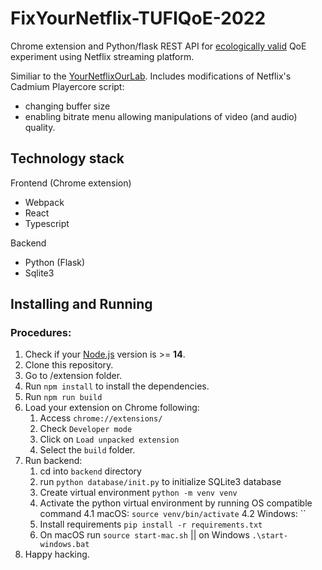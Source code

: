 # FixYourNetflix-TUFIQoE-2022

Chrome extension and Python/flask REST API for [ecologically valid](https://en.wikipedia.org/wiki/Ecological_validity) QoE experiment using Netflix streaming platform. 

Similiar to the [YourNetflixOurLab](https://github.com/navuyi/YourNetflixOurLab-TUFIQoE-2022.git). Includes modifications of Netflix's Cadmium Playercore script:
- changing buffer size
- enabling bitrate menu allowing manipulations of video (and audio) quality.

## Technology stack
Frontend (Chrome extension)
- Webpack
- React
- Typescript


Backend
- Python (Flask)
- Sqlite3

## Installing and Running

### Procedures:

1. Check if your [Node.js](https://nodejs.org/) version is >= **14**.
2. Clone this repository.
3. Go to /extension folder.
4. Run `npm install` to install the dependencies.
5. Run `npm run build`
6. Load your extension on Chrome following:
    1. Access `chrome://extensions/`
    2. Check `Developer mode`
    3. Click on `Load unpacked extension`
    4. Select the `build` folder.
7. Run backend:
    1. cd into `backend` directory
    2. run `python database/init.py` to initialize SQLite3 database
    3. Create virtual environment `python -m venv venv`
    4. Activate the python virtual environment by running OS compatible command
       4.1 macOS: `source venv/bin/activate`
       4.2 Windows: ``
    6. Install requirements `pip install -r requirements.txt`
    7. On macOS run `source start-mac.sh` || on Windows `.\start-windows.bat`
8. Happy hacking.
